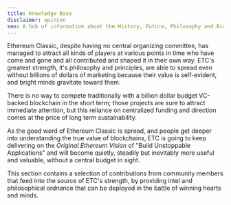```yaml
---
title: Knowledge Base
disclaimer: opinion
seo: A hub of information about the History, Future, Philosophy and Economics of Ethereum Classic, documenting the why, how and where of the decentralized version of Ethereum.
---
```


Ethereum Classic, despite having no central organizing committee, has managed to attract all kinds of players at various points in time who have come and gone and all contributed and shaped it in their own way. ETC's greatest strength, it's philosophy and principles, are able to spread even without billions of dollars of marketing because their value is self-evident, and bright minds gravitate toward them.

There is no way to compete traditionally with a billion dollar budget VC-backed blockchain in the short term; those projects are sure to attract immediate attention, but this reliance on centralized funding and direction comes at the price of long term sustainability.

As the good word of Ethereum Classic is spread, and people get deeper into understanding the true value of blockchains, ETC is going to keep delivering on the _Original Ethereum Vision_ of "Build Unstoppable Applications" and will become quietly, steadily but inevitably more useful and valuable, without a central budget in sight.

This section contains a selection of contributions from community members that feed into the source of ETC's strength, by providing intel and philosophical ordnance that can be deployed in the battle of winning hearts and minds.

